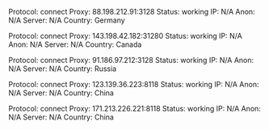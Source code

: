 Protocol: connect
Proxy: 88.198.212.91:3128
Status: working
IP: N/A
Anon: N/A
Server: N/A
Country: Germany

Protocol: connect
Proxy: 143.198.42.182:31280
Status: working
IP: N/A
Anon: N/A
Server: N/A
Country: Canada

Protocol: connect
Proxy: 91.186.97.212:3128
Status: working
IP: N/A
Anon: N/A
Server: N/A
Country: Russia

Protocol: connect
Proxy: 123.139.36.223:8118
Status: working
IP: N/A
Anon: N/A
Server: N/A
Country: China

Protocol: connect
Proxy: 171.213.226.221:8118
Status: working
IP: N/A
Anon: N/A
Server: N/A
Country: China

